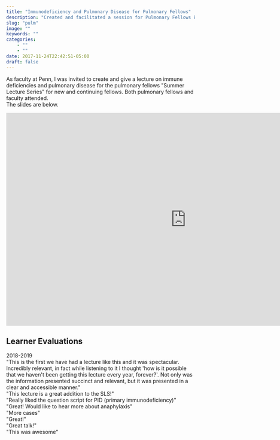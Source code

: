 ```yaml
---
title: "Immunodeficiency and Pulmonary Disease for Pulmonary Fellows"
description: "Created and facilitated a session for Pulmonary Fellows Boot Camp"
slug: "pulm"
image: ""
keywords: ""
categories:
    - ""
    - ""
date: 2017-11-24T22:42:51-05:00
draft: false
---
```



As faculty at Penn, I was invited to create and give a lecture on immune deficiencies and pulmonary disease for the pulmonary fellows "Summer Lecture Series" for new and continuing fellows. Both pulmonary fellows and faculty attended.  
The slides are below. 

<iframe src="https://docs.google.com/presentation/d/e/2PACX-1vQ-QGcH6lSjZPHbSfBgnHp1fYNLH3mi-poLdRoS5MnveewIrxUORfszvKDeLseqwjL40Vt81UzhhZiX/embed?start=false&loop=false&delayms=3000" frameborder="0" width="960" height="569" allowfullscreen="true" mozallowfullscreen="true" webkitallowfullscreen="true"></iframe>

## Learner Evaluations
2018-2019  
"This is the first we have had a lecture like this and it was spectacular. Incredibly relevant, in fact while listening to it I thought 'how is it possible that we haven't been getting this lecture every year, forever?'. Not only was the information presented succinct and relevant, but it was presented in a clear and accessible manner."  
"This lecture is a great addition to the SLS!"  
"Really liked the question script for PID (primary immunodeficiency)"  
"Great! Would like to hear more about anaphylaxis"  
"More cases"  
"Great!"  
"Great talk!"  
"This was awesome"
